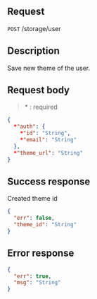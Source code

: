 ## Request

<code>POST</code> /storage/user

## Description

Save new theme of the user.

## Request body

> \* : required

```JSON
{
  *"auth": {
    *"id": "String",
    *"email": "String"
  },
  *"theme_url": "String"
}
```

## Success response

Created theme id

```JSON
{
  "err": false,
  "theme_id": "String"
}
```

## Error response

```JSON
{
  "err": true,
  "msg": "String"
}
```
